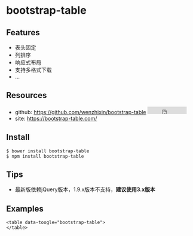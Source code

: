 # bootstrap-table

## Features

* 表头固定
* 列排序
* 响应式布局
* 支持多格式下载
* ...


## Resources

* github: <https://github.com/wenzhixin/bootstrap-table> <iframe src="http://258i.com/gbtn.html?user=wenzhixin&repo=bootstrap-table&type=star&count=true" frameborder="0" scrolling="0" width="105px" height="20px"></iframe>
* site: <https://bootstrap-table.com/>


## Install

    $ bower install bootstrap-table
    $ npm install bootstrap-table


## Tips

* 最新版依赖jQuery版本，1.9.x版本不支持，**建议使用3.x版本**



## Examples

    <table data-toogle="bootstrap-table">
    </table>


